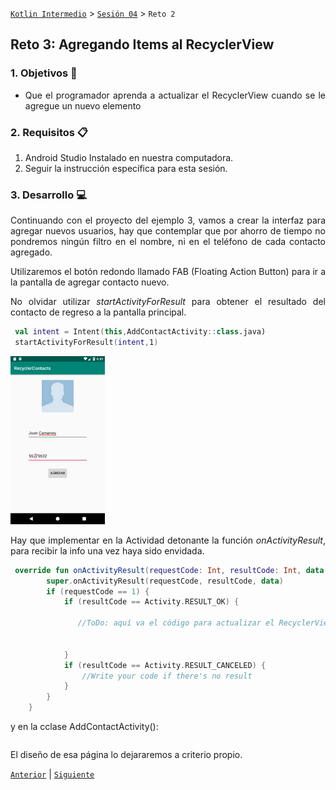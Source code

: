 [`Kotlin Intermedio`](../../Readme.md) > [`Sesión 04`](../Readme.md) > `Reto 2`

## Reto 3: Agregando Items al RecyclerView

<div style="text-align: justify;">

### 1. Objetivos :dart:

- Que el programador aprenda a actualizar el RecyclerView cuando se le agregue un nuevo elemento

### 2. Requisitos :clipboard:

1. Android Studio Instalado en nuestra computadora.
2. Seguir la instrucción específica para esta sesión.

### 3. Desarrollo :computer:

Continuando con el proyecto del ejemplo 3, vamos a crear la interfaz para agregar nuevos usuarios, hay que contemplar que por ahorro de tiempo no pondremos ningún filtro en el nombre, ni en el teléfono de cada contacto agregado.

Utilizaremos el botón redondo llamado FAB (Floating Action Button) para ir a la pantalla de agregar contacto nuevo.

No olvidar utilizar *startActivityForResult* para obtener el resultado del contacto de regreso a la pantalla principal.

```kotlin 
 val intent = Intent(this,AddContactActivity::class.java)
 startActivityForResult(intent,1)
```
<img src="01.png" width="30%">

Hay que implementar en la Actividad detonante la función *onActivityResult*, para recibir la info una vez haya sido envidada. 

```kotlin
 override fun onActivityResult(requestCode: Int, resultCode: Int, data: Intent?) {
        super.onActivityResult(requestCode, resultCode, data)
        if (requestCode == 1) {
            if (resultCode == Activity.RESULT_OK) {

               //ToDo: aquí va el código para actualizar el RecyclerView


            }
            if (resultCode == Activity.RESULT_CANCELED) {
                //Write your code if there's no result
            }
        }
    }
```

y en la cclase AddContactActivity():

```kotlin

```

El diseño de esa página lo dejararemos a criterio propio.



[`Anterior`](../Ejemplo-03/Readme.md) | [`Siguiente`](../Proyecto/Readme.md)




</div>

